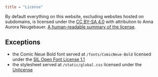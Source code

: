```toml
title = "License"
```
By default everything on this website, excluding websites hosted on subdomains, is licensed under the [CC BY-SA 4.0](https://creativecommons.org/licenses/by-sa/4.0/legalcode) with attribution to Anna Aurora Neugebauer. [A human-readable summary of the license](https://creativecommons.org/licenses/by-sa/4.0/).

## Exceptions

- the Comic Neue Bold font served at `/fonts/ComicNeue-Bold` licensed under the [SIL Open Font License 1.1](https://openfontlicense.org/)
- the stylesheet served at `/static/global.css` licensed under the [Unlicense](https://unlicense.org/)
